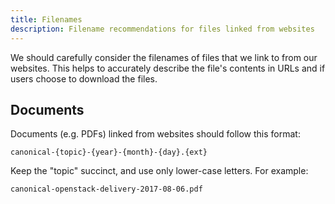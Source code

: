 ```yaml
---
title: Filenames
description: Filename recommendations for files linked from websites
---
```


We should carefully consider the filenames of files that we link to from our websites. This helps to accurately describe the file's contents in URLs and if users choose to download the files.

## Documents

Documents (e.g. PDFs) linked from websites should follow this format:

```
canonical-{topic}-{year}-{month}-{day}.{ext}
```

Keep the "topic" succinct, and use only lower-case letters. For example:

```
canonical-openstack-delivery-2017-08-06.pdf
```

